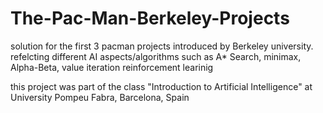 # The-Pac-Man-Berkeley-Projects
solution for the first 3 pacman projects introduced by Berkeley university.
refelcting different AI aspects/algorithms such as A* Search, minimax, Alpha-Beta, value iteration reinforcement learinig

this project was part of the class "Introduction to Artificial Intelligence" at University Pompeu Fabra, Barcelona, Spain
